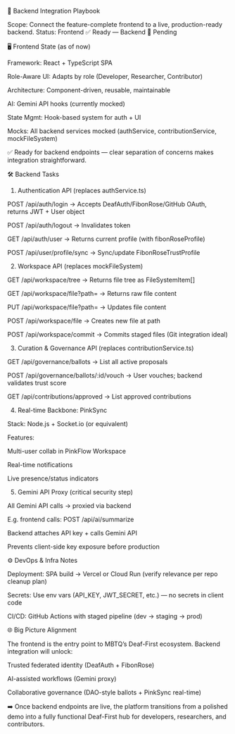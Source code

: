 🔌 Backend Integration Playbook

Scope: Connect the feature-complete frontend to a live, production-ready backend.
Status: Frontend ✅ Ready — Backend 🚧 Pending

🖥️ Frontend State (as of now)

Framework: React + TypeScript SPA

Role-Aware UI: Adapts by role (Developer, Researcher, Contributor)

Architecture: Component-driven, reusable, maintainable

AI: Gemini API hooks (currently mocked)

State Mgmt: Hook-based system for auth + UI

Mocks: All backend services mocked (authService, contributionService, mockFileSystem)

✅ Ready for backend endpoints — clear separation of concerns makes integration straightforward.

🛠️ Backend Tasks
1. Authentication API (replaces authService.ts)

POST /api/auth/login → Accepts DeafAuth/FibonRose/GitHub OAuth, returns JWT + User object

POST /api/auth/logout → Invalidates token

GET /api/auth/user → Returns current profile (with fibonRoseProfile)

POST /api/user/profile/sync → Sync/update FibonRoseTrustProfile

2. Workspace API (replaces mockFileSystem)

GET /api/workspace/tree → Returns file tree as FileSystemItem[]

GET /api/workspace/file?path= → Returns raw file content

PUT /api/workspace/file?path= → Updates file content

POST /api/workspace/file → Creates new file at path

POST /api/workspace/commit → Commits staged files (Git integration ideal)

3. Curation & Governance API (replaces contributionService.ts)

GET /api/governance/ballots → List all active proposals

POST /api/governance/ballots/:id/vouch → User vouches; backend validates trust score

GET /api/contributions/approved → List approved contributions

4. Real-time Backbone: PinkSync

Stack: Node.js + Socket.io (or equivalent)

Features:

Multi-user collab in PinkFlow Workspace

Real-time notifications

Live presence/status indicators

5. Gemini API Proxy (critical security step)

All Gemini API calls → proxied via backend

E.g. frontend calls: POST /api/ai/summarize

Backend attaches API key + calls Gemini API

Prevents client-side key exposure before production

⚙️ DevOps & Infra Notes

Deployment: SPA build → Vercel or Cloud Run (verify relevance per repo cleanup plan)

Secrets: Use env vars (API_KEY, JWT_SECRET, etc.) — no secrets in client code

CI/CD: GitHub Actions with staged pipeline (dev → staging → prod)

🌐 Big Picture Alignment

The frontend is the entry point to MBTQ’s Deaf-First ecosystem. Backend integration will unlock:

Trusted federated identity (DeafAuth + FibonRose)

AI-assisted workflows (Gemini proxy)

Collaborative governance (DAO-style ballots + PinkSync real-time)

➡️ Once backend endpoints are live, the platform transitions from a polished demo into a fully functional Deaf-First hub for developers, researchers, and contributors.
